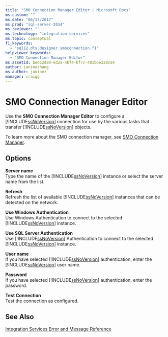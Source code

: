 ```yaml
---
title: "SMO Connection Manager Editor | Microsoft Docs"
ms.custom: ""
ms.date: "06/13/2017"
ms.prod: "sql-server-2014"
ms.reviewer: ""
ms.technology: "integration-services"
ms.topic: conceptual
f1_keywords: 
  - "sql12.dts.designer.smoconnection.f1"
helpviewer_keywords: 
  - "SMO Connection Manager Editor"
ms.assetid: bed52d80-ed2a-4bf4-bf7c-481b6e228ca4
author: janinezhang
ms.author: janinez
manager: craigg
---
```

# SMO Connection Manager Editor
  Use the **SMO Connection Manager Editor** to configure a [!INCLUDE[ssNoVersion](../includes/ssnoversion-md.md)] connection for use by the various tasks that transfer [!INCLUDE[ssNoVersion](../includes/ssnoversion-md.md)] objects.  
  
 To learn more about the SMO connection manager, see [SMO Connection Manager](connection-manager/smo-connection-manager.md).  
  
## Options  
 **Server name**  
 Type the name of the [!INCLUDE[ssNoVersion](../includes/ssnoversion-md.md)] instance or select the server name from the list.  
  
 **Refresh**  
 Refresh the list of available [!INCLUDE[ssNoVersion](../includes/ssnoversion-md.md)] instances that can be detected on the network.  
  
 **Use Windows Authentication**  
 Use Windows Authentication to connect to the selected [!INCLUDE[ssNoVersion](../includes/ssnoversion-md.md)] instance.  
  
 **Use SQL Server Authentication**  
 Use [!INCLUDE[ssNoVersion](../includes/ssnoversion-md.md)] Authentication to connect to the selected [!INCLUDE[ssNoVersion](../includes/ssnoversion-md.md)] instance.  
  
 **User name**  
 If you have selected [!INCLUDE[ssNoVersion](../includes/ssnoversion-md.md)] authentication, enter the [!INCLUDE[ssNoVersion](../includes/ssnoversion-md.md)] user name.  
  
 **Password**  
 If you have selected [!INCLUDE[ssNoVersion](../includes/ssnoversion-md.md)] authentication, enter the password.  
  
 **Test Connection**  
 Test the connection as configured.  
  
## See Also  
 [Integration Services Error and Message Reference](../../2014/integration-services/integration-services-error-and-message-reference.md)  
  
  
